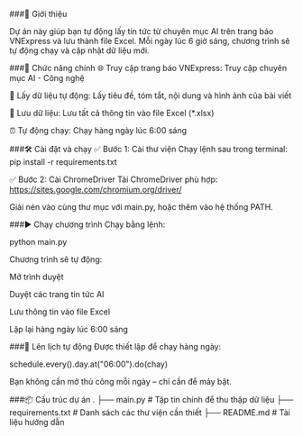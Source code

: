 ###📝 Giới thiệu

Dự án này giúp bạn tự động lấy tin tức từ chuyên mục AI trên trang báo VNExpress và lưu thành file Excel. Mỗi ngày lúc 6 giờ sáng, chương trình sẽ tự động chạy và cập nhật dữ liệu mới.

###🚀 Chức năng chính
🌐 Truy cập trang báo VNExpress: Truy cập chuyên mục AI - Công nghệ

🧠 Lấy dữ liệu tự động: Lấy tiêu đề, tóm tắt, nội dung và hình ảnh của bài viết

📁 Lưu dữ liệu: Lưu tất cả thông tin vào file Excel (*.xlsx)

⏰ Tự động chạy: Chạy hàng ngày lúc 6:00 sáng

###🛠️ Cài đặt và chạy
✅ Bước 1: Cài thư viện
Chạy lệnh sau trong terminal:
pip install -r requirements.txt

✅ Bước 2: Cài ChromeDriver
Tải ChromeDriver phù hợp: https://sites.google.com/chromium.org/driver/

Giải nén vào cùng thư mục với main.py, hoặc thêm vào hệ thống PATH.

###▶️ Chạy chương trình
Chạy bằng lệnh:

python main.py

Chương trình sẽ tự động:

Mở trình duyệt

Duyệt các trang tin tức AI

Lưu thông tin vào file Excel

Lặp lại hàng ngày lúc 6:00 sáng

###📅 Lên lịch tự động
Được thiết lập để chạy hàng ngày:

schedule.every().day.at("06:00").do(chay)

Bạn không cần mở thủ công mỗi ngày – chỉ cần để máy bật.

###📦 Cấu trúc dự án
. ├── main.py # Tập tin chính để thu thập dữ liệu ├── requirements.txt # Danh sách các thư viện cần thiết ├── README.md # Tài liệu hướng dẫn
